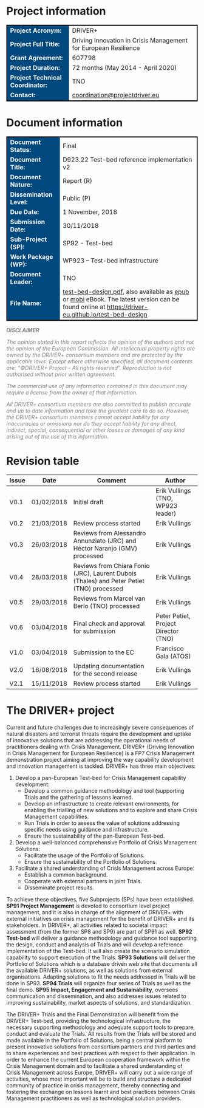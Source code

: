 # Project information

<table style="border: 2px solid black">
<tr><td style="font-weight: bold; color: white; background: #00497E">Project Acronym:</td><td>DRIVER+</td></tr>
<tr><td style="font-weight: bold; color: white; background: #00497E">Project Full Title:</td><td>Driving Innovation in Crisis Management for European Resilience</td></tr>
<tr><td style="font-weight: bold; color: white; background: #00497E">Grant Agreement:</td><td>607798</td></tr>
<tr><td style="font-weight: bold; color: white; background: #00497E">Project Duration:</td><td>72 months (May 2014 - April 2020)</td></tr>
<tr><td style="font-weight: bold; color: white; background: #00497E">Project Technical Coordinator:</td><td>TNO</td></tr>
<tr><td style="font-weight: bold; color: white; background: #00497E">Contact:</td><td><a href="mailto:coordination@projectdriver.eu">coordination@projectdriver.eu</a></td></tr>
</table>

# Document information

<table style="border: 2px solid black">
  <tr><td style="font-weight: bold; color: white; background: #00497E">Document Status:</td><td>Final</td></tr>
<tr><td style="font-weight: bold; color: white; background: #00497E">Document Title:</td><td>D923.22 Test-bed reference implementation v2</td></tr>
  <tr><td style="font-weight: bold; color: white; background: #00497E">Document Nature:</td><td>Report (R)</td></tr>
  <tr><td style="font-weight: bold; color: white; background: #00497E">Dissemination Level:</td><td>Public (P)</td></tr>
  <tr><td style="font-weight: bold; color: white; background: #00497E">Due Date:</td><td>1 November, 2018 </td></tr>
  <tr><td style="font-weight: bold; color: white; background: #00497E">Submission Date:</td><td>30/11/2018</td></tr>
  <tr><td style="font-weight: bold; color: white; background: #00497E">Sub-Project (SP):</td><td>SP92 - Test-bed</td></tr>
  <tr><td style="font-weight: bold; color: white; background: #00497E">Work Package (WP):</td><td>WP923 – Test-bed infrastructure</td></tr>
  <tr><td style="font-weight: bold; color: white; background: #00497E">Document Leader:</td><td>TNO</td></tr>
  <tr><td style="font-weight: bold; color: white; background: #00497E">File Name:</td><td>
  <a href="./ebooks/driver-plus-test-bed-specification.pdf" target="_blank">test-bed-design.pdf</a>, also available as <a href="./ebooks/driver-plus-test-bed-specification.epub" target="_blank">epub</a> or <a href="./ebooks/driver-plus-test-bed-specification.mobi" target="_blank">mobi</a> eBook. The latest version can be found online at <a href="https://driver-eu.github.io/test-bed-design" target="_blank">https://driver-eu.github.io/test-bed-design</a></td></tr>
</table>

<div id="disclaimer" style="font-style: italic; color: grey;">
<strong>DISCLAIMER</strong>

<p>
The opinion stated in this report reflects the opinion of the authors and not the opinion of the European Commission.
All intellectual property rights are owned by the DRIVER+ consortium members and are protected by the applicable laws. Except where otherwise specified, all document contents are: “©DRIVER+ Project - All rights reserved”. Reproduction is not authorised without prior written agreement.
</p>
<p>
The commercial use of any information contained in this document may require a license from the owner of that information.
</p>
<p>
All DRIVER+ consortium members are also committed to publish accurate and up to date information and take the greatest care to do so. However, the DRIVER+ consortium members cannot accept liability for any inaccuracies or omissions nor do they accept liability for any direct, indirect, special, consequential or other losses or damages of any kind arising out of the use of this information.
</p>
</div>

# Revision table

| Issue | Date       | Comment                                 | Author                            |
|-------|------------|-----------------------------------------|-----------------------------------|
| V0.1  | 01/02/2018 | Initial draft                           | Erik Vullings (TNO, WP923 leader) |
| V0.2  | 21/03/2018 | Review process started                  | Erik Vullings |
| V0.3  | 26/03/2018 | Reviews from Alessandro Annunziato (JRC) and Héctor Naranjo (GMV) processed | Erik Vullings |
| V0.4  | 28/03/2018 | Reviews from Chiara Fonio (JRC), Laurent Dubois (Thales) and Peter Petiet (TNO) processed | Erik Vullings |
| V0.5  | 29/03/2018 | Reviews from Marcel van Berlo (TNO) processed | Erik Vullings |
|	V0.6  | 03/04/2018 | Final check and approval for submission | Peter Petiet, Project Director (TNO) |
| V1.0  | 03/04/2018 | Submission to the EC                    | Francisco Gala (ATOS) |
| V2.0  | 16/08/2018 | Updating documentation for the second release | Erik Vullings |
| V2.1  | 15/11/2018 | Review process started | Erik Vullings |

<h1 id="driver">The DRIVER+ project</h1>

Current and future challenges due to increasingly severe consequences of natural disasters and terrorist threats require the development and uptake of innovative solutions that are addressing the operational needs of practitioners dealing with Crisis Management. DRIVER+ (Driving Innovation in Crisis Management for European Resilience) is a FP7 Crisis Management demonstration project aiming at improving the way capability development and innovation management is tackled. DRIVER+ has three main objectives:

1. Develop a pan-European Test-bed for Crisis Management capability development:
    - Develop a common guidance methodology and tool (supporting Trials and the gathering of lessons learned.
    - Develop an infrastructure to create relevant environments, for enabling the trialling of new solutions and to explore and share Crisis Management capabilities.
    - Run Trials in order to assess the value of solutions addressing specific needs using guidance and infrastructure.
    - Ensure the sustainability of the pan-European Test-bed.
2. Develop a well-balanced comprehensive Portfolio of Crisis Management Solutions:
    - Facilitate the usage of the Portfolio of Solutions.
    - Ensure the sustainability of the Portfolio of Solutions.
3. Facilitate a shared understanding of Crisis Management across Europe:
    - Establish a common background.
    - Cooperate with external partners in joint Trials.
    - Disseminate project results.

To achieve these objectives, five Subprojects (SPs) have been established. **SP91 Project Management** is devoted to consortium level project management, and it is also in charge of the alignment of DRIVER+ with external initiatives on crisis management for the benefit of DRIVER+ and its stakeholders. In DRIVER+, all activities related to societal impact assessment (from the former SP8 and SP9) are part of SP91 as well. **SP92 Test-bed** will deliver a guidance methodology and guidance tool supporting the design, conduct and analysis of Trials and will develop a reference implementation of the Test-bed. It will also create the scenario simulation capability to support execution of the Trials. **SP93 Solutions** will deliver the Portfolio of Solutions which is a database driven web site that documents all the available DRIVER+ solutions, as well as solutions from external organisations. Adapting solutions to fit the needs addressed in Trials will be done in SP93. **SP94 Trials** will organize four series of Trials as well as the final demo. **SP95 Impact, Engagement and Sustainability**, oversees communication and dissemination, and also addresses issues related to improving sustainability, market aspects of solutions, and standardization.

The DRIVER+ Trials and the Final Demonstration will benefit from the DRIVER+ Test-bed, providing the technological infrastructure, the necessary supporting methodology and adequate support tools to prepare, conduct and evaluate the Trials. All results from the Trials will be stored and made available in the Portfolio of Solutions, being a central platform to present innovative solutions from consortium partners and third parties and to share experiences and best practices with respect to their application. In order to enhance the current European cooperation framework within the Crisis Management domain and to facilitate a shared understanding of Crisis Management across Europe, DRIVER+ will carry out a wide range of activities, whose most important will be to build and structure a dedicated community of practice in crisis management, thereby connecting and fostering the exchange on lessons learnt and best practices between Crisis Management practitioners as well as technological solution providers.
